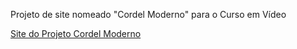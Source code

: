 Projeto de site nomeado "Cordel Moderno" para o Curso em Vídeo

<a href="https://juli4g.github.io/projeto-cordel/"> Site do Projeto Cordel Moderno </a>